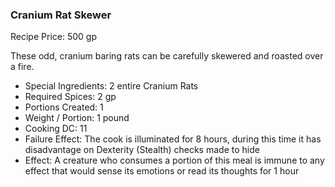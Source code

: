 ### Cranium Rat Skewer

Recipe Price: 500 gp

These odd, cranium baring rats can be carefully skewered and roasted over a fire.

- ﻿﻿Special Ingredients: 2 entire Cranium Rats
- ﻿﻿Required Spices: 2 gp
- ﻿﻿Portions Created: 1
- ﻿﻿Weight / Portion: 1 pound
- ﻿﻿Cooking DC: 11
- ﻿﻿Failure Effect: The cook is illuminated for 8 hours, during this time it has disadvantage on Dexterity (Stealth) checks made to hide
- ﻿﻿Effect: A creature who consumes a portion of this meal is immune to any effect that would sense its emotions or read its thoughts for 1 hour
